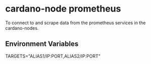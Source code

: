 # cardano-node prometheus

To connect to and scrape data from the prometheus services in the cardano-nodes.

## Environment Variables
TARGETS="ALIAS1/IP:PORT,ALIAS2/IP:PORT"